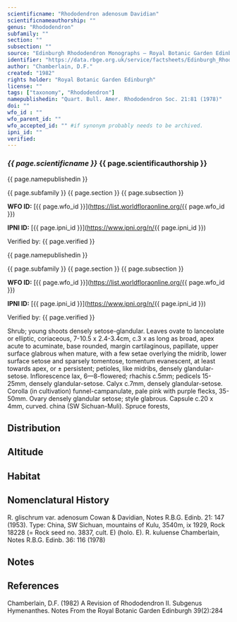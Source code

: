 ```yaml
---
scientificname: "Rhododendron adenosum Davidian"
scientificnameauthorship: ""
genus: "Rhododendron"
subfamily: ""
section: ""
subsection: ""
source: "Edinburgh Rhododendron Monographs – Royal Botanic Garden Edinburgh"
identifier: "https://data.rbge.org.uk/service/factsheets/Edinburgh_Rhododendron_Monographs.xhtml"
author: "Chamberlain, D.F."
created: "1982"
rights holder: "Royal Botanic Garden Edinburgh"
license: ""
tags: ["taxonomy", "Rhododendron"]
namepublishedin: "Quart. Bull. Amer. Rhododendron Soc. 21:81 (1978)"
doi: ""
wfo_id : ""
wfo_parent_id: ""
wfo_accepted_id: "" #if synonym probably needs to be archived.                      
ipni_id: ""
verified:
---
```

### _{{ page.scientificname }}_ {{ page.scientificauthorship }}
 {{ page.namepublishedin }}

{{ page.subfamily }} {{ page.section }} {{ page.subsection }}

**WFO ID:** [{{ page.wfo_id }}](https://list.worldfloraonline.org/{{ page.wfo_id }})

**IPNI ID:** [{{ page.ipni_id }}](https://www.ipni.org/n/{{ page.ipni_id }})

Verified by: {{ page.verified }}

 {{ page.namepublishedin }}

{{ page.subfamily }} {{ page.section }} {{ page.subsection }}

**WFO ID:** [{{ page.wfo_id }}](https://list.worldfloraonline.org/{{ page.wfo_id }})

**IPNI ID:** [{{ page.ipni_id }}](https://www.ipni.org/n/{{ page.ipni_id }})

Verified by: {{ page.verified }}



Shrub; young shoots densely setose-glandular. Leaves ovate to lanceolate or elliptic, coriaceous, 7-10.5 x 2.4-3.4cm, c.3 x as long as broad, apex acute to acuminate, base rounded, margin cartilaginous, papillate, upper surface glabrous when mature, with a few setae overlying the midrib, lower surface setose and sparsely tomentose, tomentum evanescent, at least towards apex, or ± persistent; petioles, like midribs, densely glandular-setose. Inflorescence lax, 6—8-flowered; rhachis c.5mm; pedicels 15-25mm, densely glandular-setose. Calyx c.7mm, densely glandular-setose. Corolla (in cultivation) funnel-campanulate, pale pink with purple flecks, 35-50mm. Ovary densely glandular setose; style glabrous. Capsule c.20 x 4mm, curved. china (SW Sichuan-Muli). Spruce forests,

## Distribution


## Altitude


## Habitat


## Nomenclatural History
R. glischrum var. adenosum Cowan & Davidian, Notes R.B.G. Edinb. 21: 147 (1953). Type: China, SW Sichuan, mountains of Kulu, 3540m, ix 1929, Rock 18228 (= Rock seed no. 3837, cult. E) (holo. E). R. kuluense Chamberlain, Notes R.B.G. Edinb. 36: 116 (1978)
                       
## Notes


## References

Chamberlain, D.F. (1982) A Revision of Rhododendron II. Subgenus Hymenanthes. Notes From the Royal Botanic Garden Edinburgh 39(2):284
